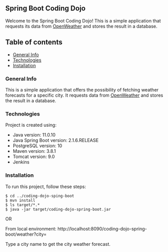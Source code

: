 Spring Boot Coding Dojo
---

Welcome to the Spring Boot Coding Dojo! This is a simple application that requests its data from [OpenWeather](https://openweathermap.org/) and stores the result in a database. 

## Table of contents
* [General Info](#general-info)
* [Technologies](#technologies)
* [Installation](#installation)

### General Info
This is a simple application that offers the possibility of fetching weather forecasts for a specific city. It requests data from [OpenWeather](https://openweathermap.org/) and stores the result in a database.

### Technologies
Project is created using:
* Java version: 11.0.10
* Java Spring Boot version: 2.1.6.RELEASE
* PostgreSQL version: 10
* Maven version: 3.8.1
* Tomcat version: 9.0
* Jenkins 

### Installation
To run this project, follow these steps:

```
$ cd ../coding-dojo-sping-boot
$ mvn install
$ ls target/*.*
$ java -jar target/coding-dojo-spring-boot.jar
```
OR

From local environment: http://localhost:8090/coding-dojo-spring-boot/weather?city=

Type a city name to get the city weather forecast.




